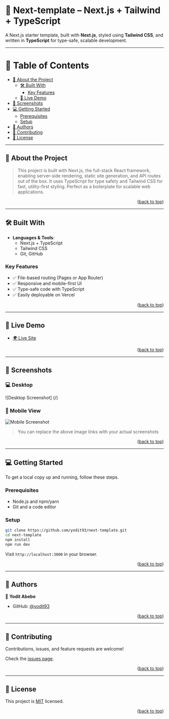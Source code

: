 <!-- README TOP -->
<div id="readme-top"></div>

# 🚀 Next-template – Next.js + Tailwind + TypeScript

A Next.js starter template, built with **Next.js**, styled using **Tailwind CSS**, and written in **TypeScript** for type-safe, scalable development.

---

<!-- TABLE OF CONTENTS -->

# 📗 Table of Contents

- [📖 About the Project](#about-project)
  - [🛠 Built With](#built-with)
    - [Key Features](#key-features)
  - [🚀 Live Demo](#live-demo)
- [📸 Screenshots](#screenshots)
- [💻 Getting Started](#getting-started)
  - [Prerequisites](#prerequisites)
  - [Setup](#setup)
- [👥 Authors](#authors)
- [🤝 Contributing](#contributing)
- [📝 License](#license)

---

<!-- ABOUT PROJECT -->

## 📖 About the Project <a name="about-project"></a>

> This project is built with Next.js, the full-stack React framework, enabling server-side rendering, static site generation, and API routes out of the box. It uses TypeScript for type safety and Tailwind CSS for fast, utility-first styling. Perfect as a boilerplate for scalable web applications.

<p align="right">(<a href="#readme-top">back to top</a>)</p>

---

<!-- BUILT WITH -->

## 🛠 Built With <a name="built-with"></a>

- **Languages & Tools**:
  - Next.js + TypeScript
  - Tailwind CSS
  - Git, GitHub

### Key Features <a name="key-features"></a>

- ✅ File-based routing (Pages or App Router)
- ✅ Responsive and mobile-first UI
- ✅ Type-safe code with TypeScript
- ✅ Easily deployable on Vercel

<p align="right">(<a href="#readme-top">back to top</a>)</p>

---

<!-- LIVE DEMO -->

## 🚀 Live Demo <a name="live-demo"></a>

- [🌍 Live Site]()

<p align="right">(<a href="#readme-top">back to top</a>)</p>

---

<!-- SCREENSHOTS -->

## 📸 Screenshots <a name="screenshots"></a>

### 💻 Desktop

![Desktop Screenshot]
(/)

### 📱 Mobile View

![Mobile Screenshot](./screenshots/mobile.png)

> You can replace the above image links with your actual screenshots

<p align="right">(<a href="#readme-top">back to top</a>)</p>

---

<!-- GETTING STARTED -->

## 💻 Getting Started <a name="getting-started"></a>

To get a local copy up and running, follow these steps.

### Prerequisites <a name="prerequisites"></a>

- Node.js and npm/yarn
- Git and a code editor

### Setup <a name="setup"></a>

```bash
git clone https://github.com/yodit93/next-template.git
cd next-template
npm install
npm run dev
```

Visit `http://localhost:3000` in your browser.

<p align="right">(<a href="#readme-top">back to top</a>)</p>

---

<!-- AUTHORS -->

## 👥 Authors <a name="authors"></a>

👤 **Yodit Abebe**

- GitHub: [@yodit93](https://github.com/yodit93)

<p align="right">(<a href="#readme-top">back to top</a>)</p>

---

<!-- CONTRIBUTING -->

## 🤝 Contributing <a name="contributing"></a>

Contributions, issues, and feature requests are welcome!

Check the [issues page](https://github.com/yodit93/next-template/issues).

<p align="right">(<a href="#readme-top">back to top</a>)</p>

---

<!-- LICENSE -->

## 📝 License <a name="license"></a>

This project is [MIT](./LICENSE) licensed.

<p align="right">(<a href="#readme-top">back to top</a>)</p>
